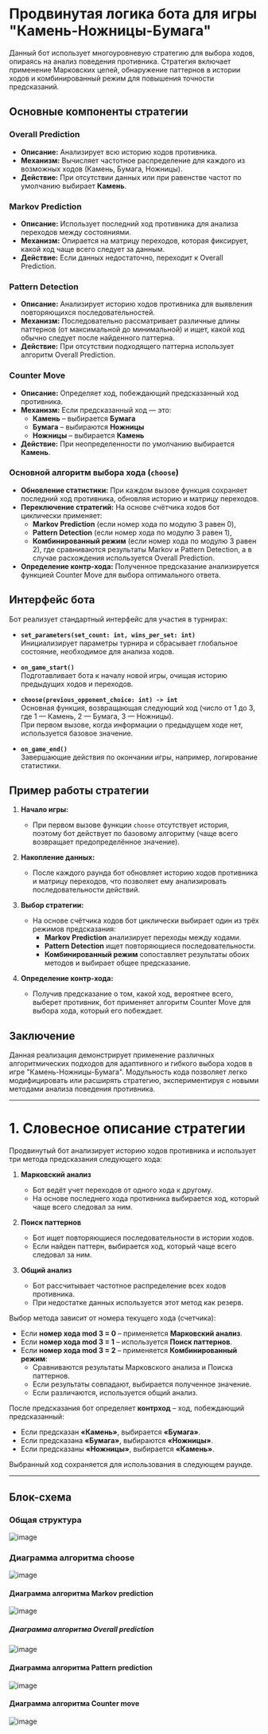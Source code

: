 # Продвинутая логика бота для игры "Камень-Ножницы-Бумага"

Данный бот использует многоуровневую стратегию для выбора ходов, опираясь на анализ поведения противника. Стратегия включает применение Марковских цепей, обнаружение паттернов в истории ходов и комбинированный режим для повышения точности предсказаний.

## Основные компоненты стратегии

### Overall Prediction
- **Описание:** Анализирует всю историю ходов противника.
- **Механизм:** Вычисляет частотное распределение для каждого из возможных ходов (Камень, Бумага, Ножницы).
- **Действие:** При отсутствии данных или при равенстве частот по умолчанию выбирает **Камень**.

### Markov Prediction
- **Описание:** Использует последний ход противника для анализа переходов между состояниями.
- **Механизм:** Опирается на матрицу переходов, которая фиксирует, какой ход чаще всего следует за данным.
- **Действие:** Если данных недостаточно, переходит к Overall Prediction.

### Pattern Detection
- **Описание:** Анализирует историю ходов противника для выявления повторяющихся последовательностей.
- **Механизм:** Последовательно рассматривает различные длины паттернов (от максимальной до минимальной) и ищет, какой ход обычно следует после найденного паттерна.
- **Действие:** При отсутствии подходящего паттерна использует алгоритм Overall Prediction.

### Counter Move
- **Описание:** Определяет ход, побеждающий предсказанный ход противника.
- **Механизм:** Если предсказанный ход — это:
  - **Камень** – выбирается **Бумага**
  - **Бумага** – выбираются **Ножницы**
  - **Ножницы** – выбирается **Камень**
- **Действие:** При неопределенности по умолчанию выбирается **Камень**.

### Основной алгоритм выбора хода (`choose`)
- **Обновление статистики:** При каждом вызове функция сохраняет последний ход противника, обновляя историю и матрицу переходов.
- **Переключение стратегий:** На основе счётчика ходов бот циклически применяет:
  - **Markov Prediction** (если номер хода по модулю 3 равен 0),
  - **Pattern Detection** (если номер хода по модулю 3 равен 1),
  - **Комбинированный режим** (если номер хода по модулю 3 равен 2), где сравниваются результаты Markov и Pattern Detection, а в случае расхождения используется Overall Prediction.
- **Определение контр-хода:** Полученное предсказание анализируется функцией Counter Move для выбора оптимального ответа.

## Интерфейс бота

Бот реализует стандартный интерфейс для участия в турнирах:

- **`set_parameters(set_count: int, wins_per_set: int)`**  
  Инициализирует параметры турнира и сбрасывает глобальное состояние, необходимое для анализа ходов.

- **`on_game_start()`**  
  Подготавливает бота к началу новой игры, очищая историю предыдущих ходов и переходов.

- **`choose(previous_opponent_choice: int) -> int`**  
  Основная функция, возвращающая следующий ход (число от 1 до 3, где 1 — Камень, 2 — Бумага, 3 — Ножницы).  
  При первом вызове, когда информации о предыдущем ходе нет, используется базовое значение.

- **`on_game_end()`**  
  Завершающие действия по окончании игры, например, логирование статистики.

## Пример работы стратегии

1. **Начало игры:**  
   - При первом вызове функции `choose` отсутствует история, поэтому бот действует по базовому алгоритму (чаще всего возвращает предопределённое значение).

2. **Накопление данных:**  
   - После каждого раунда бот обновляет историю ходов противника и матрицу переходов, что позволяет ему анализировать последовательности действий.

3. **Выбор стратегии:**  
   - На основе счётчика ходов бот циклически выбирает один из трёх режимов предсказания:
     - **Markov Prediction** анализирует переходы между ходами.
     - **Pattern Detection** ищет повторяющиеся последовательности.
     - **Комбинированный режим** сопоставляет результаты обоих методов и выбирает общее предсказание.
   
4. **Определение контр-хода:**  
   - Получив предсказание о том, какой ход, вероятнее всего, выберет противник, бот применяет алгоритм Counter Move для выбора хода, который его побеждает.

## Заключение

Данная реализация демонстрирует применение различных алгоритмических подходов для адаптивного и гибкого выбора ходов в игре "Камень-Ножницы-Бумага". Модульность кода позволяет легко модифицировать или расширять стратегию, экспериментируя с новыми методами анализа поведения противника.

---

# 1. Словесное описание стратегии

Продвинутый бот анализирует историю ходов противника и использует три метода предсказания следующего хода:

1. **Марковский анализ**  
   - Бот ведёт учет переходов от одного хода к другому.
   - На основе последнего хода противника выбирается ход, который чаще всего следовал за ним.

2. **Поиск паттернов**  
   - Бот ищет повторяющиеся последовательности в истории ходов.
   - Если найден паттерн, выбирается ход, который чаще всего следовал за ним.

3. **Общий анализ**  
   - Бот рассчитывает частотное распределение всех ходов противника.
   - При недостатке данных используется этот метод как резерв.

Выбор метода зависит от номера текущего хода (счетчика):
- Если **номер хода mod 3 = 0** – применяется **Марковский анализ**.
- Если **номер хода mod 3 = 1** – используется **Поиск паттернов**.
- Если **номер хода mod 3 = 2** – применяется **Комбинированный режим**:
  - Сравниваются результаты Марковского анализа и Поиска паттернов.
  - Если результаты совпадают, выбирается полученное значение.
  - Если различаются, используется общий анализ.

После предсказания бот определяет **контрход** – ход, побеждающий предсказанный:
- Если предсказан **«Камень»**, выбирается **«Бумага»**.
- Если предсказана **«Бумага»**, выбираются **«Ножницы»**.
- Если предсказаны **«Ножницы»**, выбирается **«Камень»**.

Выбранный ход сохраняется для использования в следующем раунде.

---

## Блок-схема

### Общая структура
![image](https://github.com/user-attachments/assets/cfaa9e0f-9205-4a4f-ad44-f0614f16b634)

### Диаграмма алгоритма choose
![image](https://github.com/user-attachments/assets/77550452-be5d-46a4-adc8-34c34bf8c629)

#### Диаграмма алгоритма Markov prediction
![image](https://github.com/user-attachments/assets/0d3a134b-c472-4ae4-9003-81e954492d18)

##### Диаграмма алгоритма Overall prediction
![image](https://github.com/user-attachments/assets/141b3fba-c577-4067-8fb6-44191e365910)

#### Диаграмма алгоритма Pattern prediction
![image](https://github.com/user-attachments/assets/51db9685-9904-4b5a-a4e7-45221244f777)

#### Диаграмма алгоритма Counter move
![image](https://github.com/user-attachments/assets/ca6447d4-0365-4135-896f-6a5db7a4a421)
